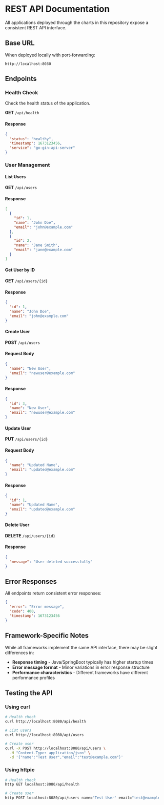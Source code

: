 # REST API Documentation

All applications deployed through the charts in this repository expose a consistent REST API interface.

## Base URL

When deployed locally with port-forwarding:
```
http://localhost:8080
```

## Endpoints

### Health Check

Check the health status of the application.

**GET** `/api/health`

#### Response
```json
{
  "status": "healthy",
  "timestamp": 1673123456,
  "service": "go-gin-api-server"
}
```

### User Management

#### List Users

**GET** `/api/users`

#### Response
```json
[
  {
    "id": 1,
    "name": "John Doe",
    "email": "john@example.com"
  },
  {
    "id": 2,
    "name": "Jane Smith",
    "email": "jane@example.com"
  }
]
```

#### Get User by ID

**GET** `/api/users/{id}`

#### Response
```json
{
  "id": 1,
  "name": "John Doe",
  "email": "john@example.com"
}
```

#### Create User

**POST** `/api/users`

#### Request Body
```json
{
  "name": "New User",
  "email": "newuser@example.com"
}
```

#### Response
```json
{
  "id": 3,
  "name": "New User",
  "email": "newuser@example.com"
}
```

#### Update User

**PUT** `/api/users/{id}`

#### Request Body
```json
{
  "name": "Updated Name",
  "email": "updated@example.com"
}
```

#### Response
```json
{
  "id": 1,
  "name": "Updated Name",
  "email": "updated@example.com"
}
```

#### Delete User

**DELETE** `/api/users/{id}`

#### Response
```json
{
  "message": "User deleted successfully"
}
```

## Error Responses

All endpoints return consistent error responses:

```json
{
  "error": "Error message",
  "code": 400,
  "timestamp": 1673123456
}
```

## Framework-Specific Notes

While all frameworks implement the same API interface, there may be slight differences in:

- **Response timing** - Java/SpringBoot typically has higher startup times
- **Error message format** - Minor variations in error response structure
- **Performance characteristics** - Different frameworks have different performance profiles

## Testing the API

### Using curl

```bash
# Health check
curl http://localhost:8080/api/health

# List users
curl http://localhost:8080/api/users

# Create user
curl -X POST http://localhost:8080/api/users \
  -H "Content-Type: application/json" \
  -d '{"name":"Test User","email":"test@example.com"}'
```

### Using httpie

```bash
# Health check
http GET localhost:8080/api/health

# Create user
http POST localhost:8080/api/users name="Test User" email="test@example.com"
```